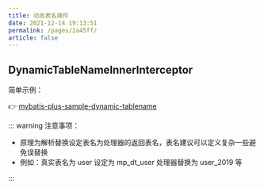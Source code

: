 ```yaml
---
title: 动态表名插件
date: 2021-12-14 19:13:51
permalink: /pages/2a45ff/
article: false
---
```


## DynamicTableNameInnerInterceptor

简单示例：

👉 [mybatis-plus-sample-dynamic-tablename](https://gitee.com/baomidou/mybatis-plus-samples/tree/master/mybatis-plus-sample-dynamic-tablename)

::: warning 注意事项：

- 原理为解析替换设定表名为处理器的返回表名，表名建议可以定义复杂一些避免误替换
- 例如：真实表名为 user 设定为 mp_dt_user 处理器替换为 user_2019 等

:::
